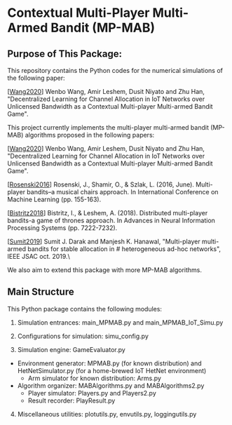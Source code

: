 ﻿# Contextual Multi-Player Multi-Armed Bandit (MP-MAB)
## Purpose of This Package:
This repository contains the Python codes for the numerical simulations of the following paper:

[[Wang2020](http://arxiv.org/abs/2003.13314)] Wenbo Wang, Amir Leshem, Dusit Niyato and Zhu Han, "Decentralized Learning for Channel Allocation in IoT Networks over Unlicensed Bandwidth as a Contextual Multi-player Multi-armed Bandit Game".

This project currently implements the multi-player multi-armed bandit (MP-MAB) algorithms proposed in the following papers:

[[Wang2020](http://arxiv.org/abs/2003.13314)] Wenbo Wang, Amir Leshem, Dusit Niyato and Zhu Han, "Decentralized Learning for Channel Allocation in IoT Networks over Unlicensed Bandwidth as a Contextual Multi-player Multi-armed Bandit Game".

[[Rosenski2016](http://proceedings.mlr.press/v48/rosenski16.pdf)] Rosenski, J., Shamir, O., & Szlak, L. (2016, June). Multi-player bandits–a musical chairs approach. In International Conference on Machine Learning (pp. 155-163).

[[Bistritz2018](https://papers.nips.cc/paper/7952-distributed-multi-player-bandits-a-game-of-thrones-approach)] Bistritz, I., & Leshem, A. (2018). Distributed multi-player bandits-a game of thrones approach. In Advances in Neural Information Processing Systems (pp. 7222-7232).

[[Sumit2019](https://ieeexplore.ieee.org/document/8792108)] Sumit J. Darak and Manjesh K. Hanawal, "Multi-player multi-armed bandits for stable allocation in # heterogeneous ad-hoc networks", IEEE JSAC oct. 2019.\

We also aim to extend this package with more MP-MAB algorithms.

## Main Structure
This Python package contains the following modules:

1. Simulation entrances: main_MPMAB.py and main_MPMAB_IoT_Simu.py
2. Configurations for simulation: simu_config.py   
   
3. Simulation engine: GameEvaluator.py   

  - Environment generator: MPMAB.py (for known distribution) and HetNetSimulator.py (for a home-brewed IoT HetNet environment)   
    - Arm simulator for known distribution: Arms.py   
  - Algorithm organizer: MABAlgorithms.py and MABAlgorithms2.py   
    - Player simulator: Players.py and Players2.py
    - Result recorder: PlayResult.py
4. Miscellaneous utilities: plotutils.py, envutils.py, loggingutils.py
